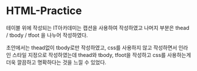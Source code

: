 # HTML-Practice
테이블 위에 작성되는 IT아카데미는 캡션을 사용하여 작성하였고
나머지 부분은 thead / tbody / tfoot 을 나누어 작성하였다.

초안에서는 thead없이 tbody로만 작성하였고, css를 사용하지 않고 작성하면서
인라인 스타일 지정으로 작성하였는데 thead와 tbody, tfoot을 작성하고
css를 사용하는게 더욱 깔끔하고 명확하다는 것을 느낄 수 있었다.
